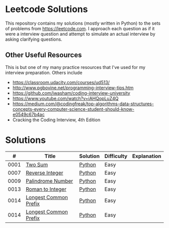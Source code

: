 ﻿# Leetcode Solutions
This repository contains my solutions (mostly written in Python) to the sets of problems from https://leetcode.com. I approach each question as if it were a interview question and attempt to simulate an actual interview by asking clarifying questions. 

## Other Useful Resources 
This is but one of my many practice resources that I've used for my interview preparation. Others include
- https://classroom.udacity.com/courses/ud513/
- http://www.pgbovine.net/programming-interview-tips.htm
- https://github.com/jwasham/coding-interview-university
- https://www.youtube.com/watch?v=iAHQopLuZ4Q
- https://medium.com/@codingfreak/top-algorithms-data-structures-concepts-every-computer-science-student-should-know-e0549c67b4ac
- Cracking the Coding Interview, 4th Edition

Solutions
========

| # | Title | Solution | Difficulty | Explanation |
|---| ----- | -------- | ---------- | ----------- | 
|0001|[Two Sum](https://leetcode.com/problems/two-sum/) | [Python](./Easy/0001_Two_Sum.py)|Easy||
|0007|[Reverse Integer](https://leetcode.com/problems/reverse-integer/) | [Python](./Easy/0007_Reverse_Integer.py)|Easy||
|0009|[Palindrome Number](https://leetcode.com/problems/palindrome-number/) | [Python](./Easy/0009_Palindrome_Number.py)|Easy||
|0013|[Roman to Integer](https://leetcode.com/problems/roman-to-integer/) | [Python](./Easy/0013_Roman_To_Integer.py)|Easy||
|0014|[Longest Common Prefix](https://leetcode.com/problems/longest-common-prefix/) | [Python](./Easy/0014_Longest_Common_Prefix.py)|Easy||
|0014|[Longest Common Prefix](https://leetcode.com/problems/longest-common-prefix/) | [Python](./Easy/0014_Longest_Common_Prefix.py)|Easy||

